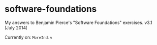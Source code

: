 # software-foundations
My answers to Benjamin Pierce's "Software Foundations" exercises. v3.1 (July 2014)

Currently on: `MoreInd.v`
